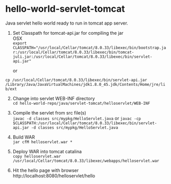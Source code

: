 # hello-world-servlet-tomcat

Java servlet hello world ready to run in tomcat app server.

1. Set Classpath for tomcat-api.jar for compiling the jar  
	OSX  
```export CLASSPATH="/usr/local/Cellar/tomcat/8.0.33/libexec/bin/bootstrap.jar:/usr/local/Cellar/tomcat/8.0.33/libexec/bin/tomcat-juli.jar:/usr/local/Cellar/tomcat/8.0.33/libexec/bin/servlet-api.jar"```

	or

```cp /usr/local/Cellar/tomcat/8.0.33/libexec/bin/servlet-api.jar /Library/Java/JavaVirtualMachines/jdk1.8.0_45.jdk/Contents/Home/jre/lib/ext```


2. Change into servlet WEB-INF directory  
```cd hello-world-repo/java/servlet-tomcat/helloservlet/WEB-INF```


3. Compile the servlet from src file(s)  
```javac -d classes src/mypkg/HelloServlet.java```
or
```javac -cp $CLASSPATH:/usr/local/Cellar/tomcat/8.0.33/libexec/bin/servlet-api.jar -d classes src/mypkg/HelloServlet.java```


4. Build WAR  
```jar cfM helloservlet.war *```


5. Deploy WAR into tomcat catalina  
```copy helloservlet.war /usr/local/Cellar/tomcat/8.0.33/libexec/webapps/helloservlet.war```

6. Hit the hello page with browser  
http://localhost:8080/helloservlet/hello


